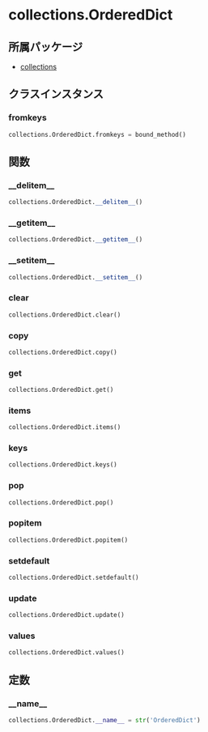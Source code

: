 # collections.OrderedDict

## 所属パッケージ
- [collections](../../module/collections)

## クラスインスタンス

### fromkeys
```python
collections.OrderedDict.fromkeys = bound_method()
```

## 関数

### \_\_delitem\_\_
```python
collections.OrderedDict.__delitem__()
```

### \_\_getitem\_\_
```python
collections.OrderedDict.__getitem__()
```

### \_\_setitem\_\_
```python
collections.OrderedDict.__setitem__()
```

### clear
```python
collections.OrderedDict.clear()
```

### copy
```python
collections.OrderedDict.copy()
```

### get
```python
collections.OrderedDict.get()
```

### items
```python
collections.OrderedDict.items()
```

### keys
```python
collections.OrderedDict.keys()
```

### pop
```python
collections.OrderedDict.pop()
```

### popitem
```python
collections.OrderedDict.popitem()
```

### setdefault
```python
collections.OrderedDict.setdefault()
```

### update
```python
collections.OrderedDict.update()
```

### values
```python
collections.OrderedDict.values()
```

## 定数

### \_\_name\_\_
```python
collections.OrderedDict.__name__ = str('OrderedDict')
```

